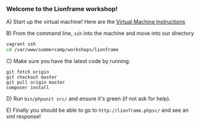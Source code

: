### Welcome to the Lionframe workshop!

A) Start up the virtual machine! Here are the [Virtual Machine Instructions](https://github.com/netgen/summercamp-2015/blob/master/README.md)

B) From the command line, `ssh` into the machine and move into our directory

```bash
vagrant ssh
cd /var/www/summercamp/workshops/lionframe
```

C) Make sure you have the latest code by running:

```
git fetch origin
git checkout master
git pull origin master
composer install
```

D) Run `bin/phpunit src/` and ensure it's green (if not ask for help).

E) Finally you should be able to go to
`http://lionframe.phpsc/` and see an xml response!

